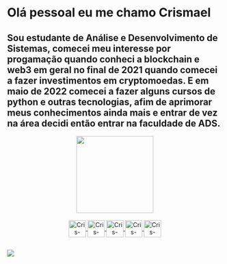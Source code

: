 # Olá pessoal eu me chamo Crismael 
## Sou estudante de Análise e Desenvolvimento de Sistemas, comecei meu interesse por progamação quando conheci a blockchain e web3 em geral no final de 2021 quando comecei a fazer investimentos em cryptomoedas. E em maio de 2022 comecei a fazer alguns cursos de python e outras tecnologias, afim de aprimorar meus conhecimentos ainda mais e entrar de vez na área decidi então entrar na faculdade de ADS.

<div align="center">
   <a href="https://github.com/crismael-bastos">
   <img height="180em" src="https://github-readme-stats.vercel.app/api?username=crismael-bastos&show_icons=true&theme=tokyonight&include_all_commits-true&count_private=true"/>

</div>

<div align="center" style="display: inline_block"><br>
  <img align="center" alt="Cris-Python height="30" width="40" src="https://cdn.jsdelivr.net/gh/devicons/devicon/icons/python/python-original.svg">
    <img align="center" alt="Cris-Django height="30" width="40" src="https://cdn.jsdelivr.net/gh/devicons/devicon/icons/django/django-plain.svg">
<img align="center" alt="Cris-JavaScript height="30" width="40" src="https://cdn.jsdelivr.net/gh/devicons/devicon/icons/javascript/javascript-original.svg">    
  <img align="center" alt="Cris-HTML height="30" width="40" src="https://cdn.jsdelivr.net/gh/devicons/devicon/icons/html5/html5-original-wordmark.svg">
  <img align="center" alt="Cris-CSS height="30" width="40" src="https://cdn.jsdelivr.net/gh/devicons/devicon/icons/css3/css3-original.svg">
</div>

##

<div>
<a href="https://www.linkedin.com/in/crismael-bastos-b6a48a12a/"><img src="https://img.shields.io/badge/LinkedIn-0077B5?style=for-the-badge&logo=linkedin&logoColor=white">
</a>
</div>
